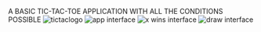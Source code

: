 A BASIC TIC-TAC-TOE APPLICATION WITH ALL THE CONDITIONS POSSIBLE
![tictaclogo](https://github.com/amishra-D/TIC-TAC-TOE/assets/144780308/d282e2c5-b572-4310-bfb7-93a55d533204)
![app interface](https://github.com/amishra-D/TIC-TAC-TOE/assets/144780308/02217594-7b6d-475f-9275-60255faacca1)
![x wins interface](https://github.com/amishra-D/TIC-TAC-TOE/assets/144780308/84d2e575-49bd-4e47-a0c8-a6d306f6a2be)
![draw interface](https://github.com/amishra-D/TIC-TAC-TOE/assets/144780308/e17c9773-c629-4462-8eb6-911fa291f517)
